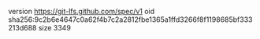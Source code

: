 version https://git-lfs.github.com/spec/v1
oid sha256:9c2b6e4647c0a62f4b7c2a2812fbe1365a1ffd3266f8f1198685bf333213d688
size 3349
